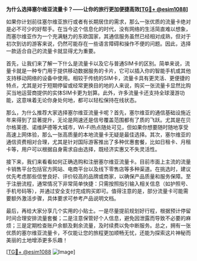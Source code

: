 **为什么选择塞尔维亚流量卡？——让你的旅行更加便捷高效[[TG💪+ @esim1088](https://t.me/s/esim1088)]**

如果你计划前往塞尔维亚旅行或者有长期居住的需求，那么一张优质的流量卡绝对是必不可少的好帮手。在当今这个信息化的时代，没有网络的生活简直难以想象，而塞尔维亚作为一个充满魅力的东欧国家，其通信服务虽然已经相对成熟，但对于初次到访的游客来说，仍然可能存在一些语言障碍和操作不便的问题。因此，选择一款适合自己的流量卡就显得尤为重要。

首先，让我们来了解一下什么是流量卡以及它与普通SIM卡的区别。简单来说，流量卡就是一种专门用于提供移动数据服务的卡片，它可以插入你的智能手机或其他支持移动网络的设备中使用。相较于传统的SIM卡，流量卡具有更灵活、更便捷的特点，尤其是对于短期停留或经常更换目的地的人来说，购买一张流量卡显然比购买当地运营商提供的实体SIM卡更为划算。此外，许多流量卡还支持全球漫游功能，这意味着无论你身处何地，都可以轻松保持在线状态。

那么，为什么推荐大家选择塞尔维亚流量卡呢？首先，塞尔维亚的通信基础设施近年来得到了显著提升，无论是网速还是信号覆盖范围都有了质的飞跃。尤其是在贝尔格莱德、诺维萨德等大城市，Wi-Fi热点随处可见，但如果你想要随时随地享受高速上网体验，那么一张高质量的本地流量卡无疑是最佳选择。其次，塞尔维亚的通信资费相对合理，尤其是针对国际游客推出了多种优惠套餐，比如日租卡、月租卡等，用户可以根据自身需求自由选择，既经济实惠又不失灵活性。

接下来，我们来看看如何正确选购和注册塞尔维亚流量卡。目前市面上主流的流量卡销售平台包括官方网站、电商平台以及线下零售店等多种渠道。在挑选时，建议优先考虑那些信誉良好、评价较高的品牌或商家，以确保产品质量和服务保障。至于注册流程，通常情况下非常简单快捷：只需按照指引输入相关信息（如护照号、手机号码等），并通过安全支付完成购买即可。值得注意的是，部分流量卡可能需要额外激活步骤，具体要求可参考产品说明文档。

最后，再给大家分享几个实用的小贴士。一是尽量提前规划好行程，根据预计停留时间合理安排流量套餐；二是注意保管好个人信息，避免因泄露而导致不必要的麻烦；三是定期检查账户余额及剩余流量，及时续费以免中断服务。总之，拥有一张优质的塞尔维亚流量卡，不仅能让您的旅程更加顺畅无忧，还能为探索这片神秘而美丽的土地增添更多乐趣！

[[TG💪+ @esim1088](https://t.me/s/esim1088) ![Image](https://i.postimg.cc/4NQfJmqS/Snipaste-2025-05-13-00-14-12.png)]